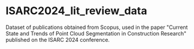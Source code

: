 # ISARC2024_lit_review_data
Dataset of publications obtained from Scopus, used in the paper "Current State and Trends of Point Cloud Segmentation in Construction Research" published on the ISARC 2024 conference.
